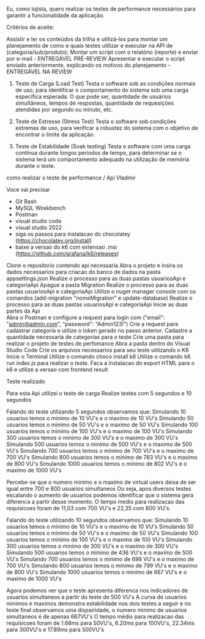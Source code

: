 Eu, como lojista, quero realizar os testes de performance necessários para garantir a funcionalidade da aplicação.

Critérios de aceite:

Assistir e ler os conteúdos da trilha e utilizá-los para montar um planejamento de como e quais testes utilizar e executar na API de (categoria/sub/produto);
Montar um script com o relatório (reporte) e enviar por e-mail - ENTREGÁVEL PRÉ-REVIEW 
Apresentar e executar o script enviado anteriormente, explicando os motivos do planejamento - ENTREGÁVEL NA REVIEW


1. Teste de Carga (Load Test)
Testa o software sob as condições normais de uso, para identificar o comportamento 
do sistema sob uma carga específica esperada. O que pode ser, 
quantidade de usuários simultâneos, tempos de respostas, quantidade de requesições atendidas por segundo ou minuto, etc. 

2. Teste de Estresse (Stress Test)
Testa o software sob condições extremas de uso, para verificar a robustez 
do sistema com o objetivo de encontrar o limite da aplicação.

3. Teste de Estabilidade (Soak testing)
Testa o software com uma carga contínua durante longos períodos de tempo, para determinar se o 
sistema terá um comportamento adequado na utilização de memória durante o teste.


como realizar o teste de performance / Api Vladmir

Voce vai precisar
- Git Bash
- MySQL Woekbench
- Postman
- visual studio code
- visual studio 2022
- siga os passos para instalacao do chocolatey (https://chocolatey.org/install) 
- baixe a versao do k6 com extensao .msi (https://github.com/grafana/k6/releases)  

Clone o repositorio contendo api necessaria 
Abra o projeto e insira os dados necessarios para criacao do banco de dados na pasta appsettings.json
Realize o processo para as duas pastas usuariosApi e categoriaApi
Apague a pasta Migration
Realize o processo para as duas pastas usuariosApi e categoriaApi
Utilize o nuget manager console com os comandos (add-migration "nomeMigration" e update-database)
Realize o processo para as duas pastas usuariosApi e categoriaApi
Inicie as duas partes da Api  
Abra o Postman e configure a request para login com ("email": "admin@admin.com",  "password": "Admin123!")
Crie a request para cadastrar categoria e utilize o token gerado no passo anterior.
Cadastre a quantidade necessaria de categorias para o teste
Crie uma pasta para realizar o projeto de testes de perfomance
Abra a pasta dentro do Visual Studio Code
Crie os arquivos necessarios para seu teste utilizando o K6
Inicie o Terminal 
Utilize o comando choco install k6
Utilize o comando k6 run index.js para realizar o teste.
Faca a instalacao do export HTML para o k6 e utilize a versao com frontend result


Teste realizado

Para esta Api utilizei o teste de carga
Realize testes com 5 segundos e 10 segundos

Falando do teste utilizando 5 segundos observamos que:
Simulando 10 usuarios temos o minimo de 10 VU's e o maximo de 10 VU's
Simulando 50 usuarios temos o minimo de 50 VU's e o maximo de 50 VU's
Simulando 100 usuarios temos o minimo de 100 VU's e o maximo de 100 VU's
Simulando 300 usuarios temos o minimo de 300 VU's e o maximo de 300 VU's
Simulando 500 usuarios temos o minimo de 500 VU's e o maximo de 500 VU's
Simulando 700 usuarios temos o minimo de 700 VU's e o maximo de 700 VU's
Simulando 800 usuarios temos o minimo de 783 VU's e o maximo de 800 VU's
Simulando 1000 usuarios temos o minimo de 802 VU's e o maximo de 1000 VU's

Percebe-se que o numero minimo e o maximo de virtual users deixa de ser igual entre 700 e 800 usuarios simultaneos
Ou seja, apos diversos testes escalando o aumento de usuarios podemos identificar que o sistema gera diferenca a partir desse momento.
O tempo medio para realizacao das requisicoes foram de 11,03 com 700 VU's e 22,35 com 800 VU's. 
 

Falando do teste utilizando 10 segundos observamos que:
Simulando 10 usuarios temos o minimo de 10 VU's e o maximo de 10 VU's
Simulando 50 usuarios temos o minimo de 50 VU's e o maximo de 50 VU's
Simulando 100 usuarios temos o minimo de 100 VU's e o maximo de 100 VU's
Simulando 300 usuarios temos o minimo de 300 VU's e o maximo de 300 VU's
Simulando 500 usuarios temos o minimo de 436 VU's e o maximo de 500 VU's
Simulando 700 usuarios temos o minimo de 698 VU's e o maximo de 700 VU's
Simulando 800 usuarios temos o minimo de 799 VU's e o maximo de 800 VU's
Simulando 1000 usuarios temos o minimo de 667 VU's e o maximo de 1000 VU's

Agora podemos ver que o teste apresenta diferenca nos indicadores de usuarios simultaneos a partir do teste de 500 VU's
A curva de usuarios minimos e maximos demonstra estabilidade nos dois testes a seguir e no teste final observamos uma dispairidade, o numero minimo de usuarios simultaneos é de apenas 667VU's
O tempo médio para realizacao das requisicoes foram de 1.68ms para 50VU's, 6.20ms para 100VU's, 22.34ms para 300VU's e 17.89ms para 500VU's
